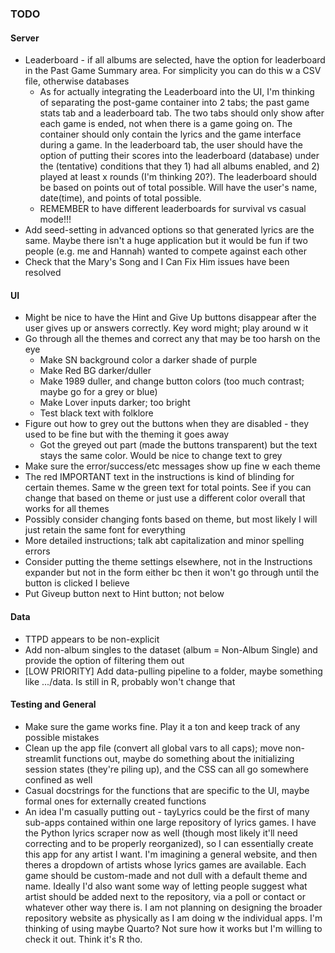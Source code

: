 ### TODO

#### Server
* Leaderboard - if all albums are selected, have the option for leaderboard in the Past Game Summary area. For simplicity you can do this w a CSV file, otherwise databases
    * As for actually integrating the Leaderboard into the UI, I'm thinking of separating the post-game container into 2 tabs; the past game stats tab and a leaderboard tab. The two tabs should only show after each game is ended, not when there is a game going on. The container should only contain the lyrics and the game interface during a game. In the leaderboard tab, the user should have the option of putting their scores into the leaderboard (database) under the (tentative) conditions that they 1) had all albums enabled, and 2) played at least x rounds (I'm thinking 20?). The leaderboard should be based on points out of total possible. Will have the user's name, date(time), and points of total possible.
    * REMEMBER to have different leaderboards for survival vs casual mode!!!
* Add seed-setting in advanced options so that generated lyrics are the same. Maybe there isn't a huge application but it would be fun if two people (e.g. me and Hannah) wanted to compete against each other
* Check that the Mary's Song and I Can Fix Him issues have been resolved

#### UI
* Might be nice to have the Hint and Give Up buttons disappear after the user gives up or answers correctly. Key word might; play around w it
* Go through all the themes and correct any that may be too harsh on the eye
    * Make SN background color a darker shade of purple
    * Make Red BG darker/duller
    * Make 1989 duller, and change button colors (too much contrast; maybe go for a grey or blue)
    * Make Lover inputs darker; too bright
    * Test black text with folklore
* Figure out how to grey out the buttons when they are disabled - they used to be fine but with the theming it goes away
    * Got the greyed out part (made the buttons transparent) but the text stays the same color. Would be nice to change text to grey
* Make sure the error/success/etc messages show up fine w each theme
* The red IMPORTANT text in the instructions is kind of blinding for certain themes. Same w the green text for total points. See if you can change that based on theme or just use a different color overall that works for all themes
* Possibly consider changing fonts based on theme, but most likely I will just retain the same font for everything
* More detailed instructions; talk abt capitalization and minor spelling errors
* Consider putting the theme settings elsewhere, not in the Instructions expander but not in the form either bc then it won't go through until the button is clicked I believe
* Put Giveup button next to Hint button; not below

#### Data
* TTPD appears to be non-explicit
* Add non-album singles to the dataset (album = Non-Album Single) and provide the option of filtering them out
* [LOW PRIORITY] Add data-pulling pipeline to a folder, maybe something like .../data. Is still in R, probably won't change that

#### Testing and General
* Make sure the game works fine. Play it a ton and keep track of any possible mistakes 
* Clean up the app file (convert all global vars to all caps); move non-streamlit functions out, maybe do something about the initializing session states (they're piling up), and the CSS can all go somewhere confined as well 
* Casual docstrings for the functions that are specific to the UI, maybe formal ones for externally created functions
* An idea I'm casually putting out - tayLyrics could be the first of many sub-apps contained within one large repository of lyrics games. I have the Python lyrics scraper now as well (though most likely it'll need correcting and to be properly reorganized), so I can essentially create this app for any artist I want. I'm imagining a general website, and then theres a dropdown of artists whose lyrics games are available. Each game should be custom-made and not dull with a default theme and name. Ideally I'd also want some way of letting people suggest what artist should be added next to the repository, via a poll or contact or whatever other way there is. I am not planning on designing the broader repository website as physically as I am doing w the individual apps. I'm thinking of using maybe Quarto? Not sure how it works but I'm willing to check it out. Think it's R tho.